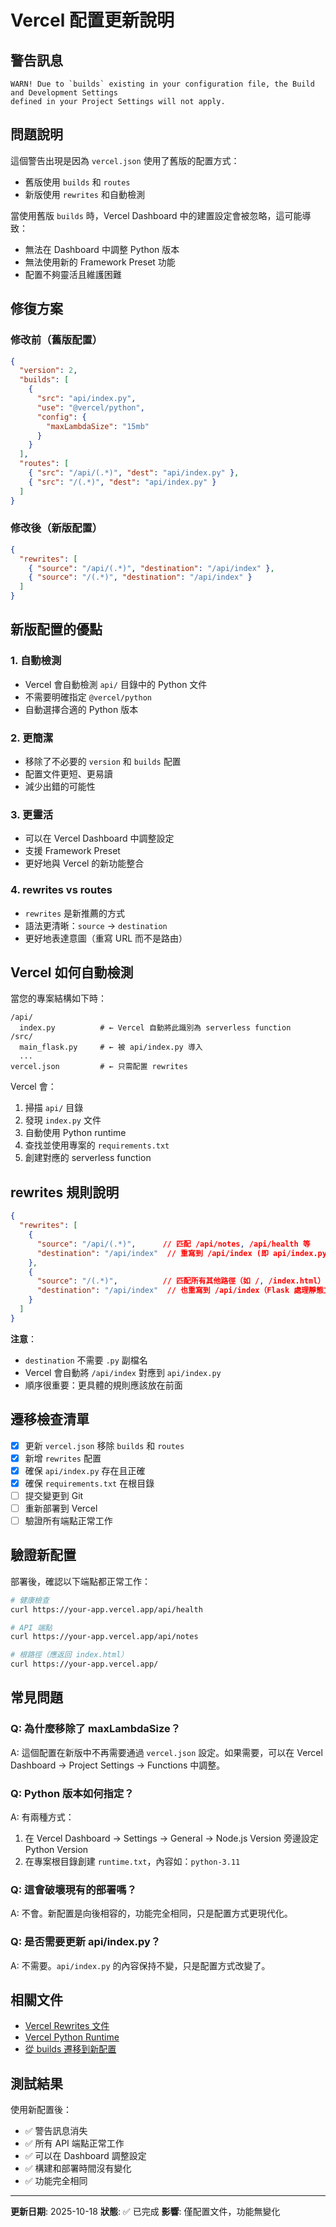 # Vercel 配置更新說明

## 警告訊息
```
WARN! Due to `builds` existing in your configuration file, the Build and Development Settings 
defined in your Project Settings will not apply.
```

## 問題說明

這個警告出現是因為 `vercel.json` 使用了舊版的配置方式：
- 舊版使用 `builds` 和 `routes`
- 新版使用 `rewrites` 和自動檢測

當使用舊版 `builds` 時，Vercel Dashboard 中的建置設定會被忽略，這可能導致：
- 無法在 Dashboard 中調整 Python 版本
- 無法使用新的 Framework Preset 功能
- 配置不夠靈活且維護困難

## 修復方案

### 修改前（舊版配置）
```json
{
  "version": 2,
  "builds": [
    { 
      "src": "api/index.py", 
      "use": "@vercel/python",
      "config": { 
        "maxLambdaSize": "15mb"
      }
    }
  ],
  "routes": [
    { "src": "/api/(.*)", "dest": "api/index.py" },
    { "src": "/(.*)", "dest": "api/index.py" }
  ]
}
```

### 修改後（新版配置）
```json
{
  "rewrites": [
    { "source": "/api/(.*)", "destination": "/api/index" },
    { "source": "/(.*)", "destination": "/api/index" }
  ]
}
```

## 新版配置的優點

### 1. **自動檢測**
- Vercel 會自動檢測 `api/` 目錄中的 Python 文件
- 不需要明確指定 `@vercel/python`
- 自動選擇合適的 Python 版本

### 2. **更簡潔**
- 移除了不必要的 `version` 和 `builds` 配置
- 配置文件更短、更易讀
- 減少出錯的可能性

### 3. **更靈活**
- 可以在 Vercel Dashboard 中調整設定
- 支援 Framework Preset
- 更好地與 Vercel 的新功能整合

### 4. **rewrites vs routes**
- `rewrites` 是新推薦的方式
- 語法更清晰：`source` → `destination`
- 更好地表達意圖（重寫 URL 而不是路由）

## Vercel 如何自動檢測

當您的專案結構如下時：
```
/api/
  index.py          # ← Vercel 自動將此識別為 serverless function
/src/
  main_flask.py     # ← 被 api/index.py 導入
  ...
vercel.json         # ← 只需配置 rewrites
```

Vercel 會：
1. 掃描 `api/` 目錄
2. 發現 `index.py` 文件
3. 自動使用 Python runtime
4. 查找並使用專案的 `requirements.txt`
5. 創建對應的 serverless function

## rewrites 規則說明

```json
{
  "rewrites": [
    { 
      "source": "/api/(.*)",      // 匹配 /api/notes, /api/health 等
      "destination": "/api/index"  // 重寫到 /api/index (即 api/index.py)
    },
    { 
      "source": "/(.*)",          // 匹配所有其他路徑（如 /, /index.html）
      "destination": "/api/index"  // 也重寫到 /api/index（Flask 處理靜態文件）
    }
  ]
}
```

**注意**：
- `destination` 不需要 `.py` 副檔名
- Vercel 會自動將 `/api/index` 對應到 `api/index.py`
- 順序很重要：更具體的規則應該放在前面

## 遷移檢查清單

- [x] 更新 `vercel.json` 移除 `builds` 和 `routes`
- [x] 新增 `rewrites` 配置
- [x] 確保 `api/index.py` 存在且正確
- [x] 確保 `requirements.txt` 在根目錄
- [ ] 提交變更到 Git
- [ ] 重新部署到 Vercel
- [ ] 驗證所有端點正常工作

## 驗證新配置

部署後，確認以下端點都正常工作：

```bash
# 健康檢查
curl https://your-app.vercel.app/api/health

# API 端點
curl https://your-app.vercel.app/api/notes

# 根路徑（應返回 index.html）
curl https://your-app.vercel.app/
```

## 常見問題

### Q: 為什麼移除了 maxLambdaSize？
A: 這個配置在新版中不再需要通過 `vercel.json` 設定。如果需要，可以在 Vercel Dashboard → Project Settings → Functions 中調整。

### Q: Python 版本如何指定？
A: 有兩種方式：
1. 在 Vercel Dashboard → Settings → General → Node.js Version 旁邊設定 Python Version
2. 在專案根目錄創建 `runtime.txt`，內容如：`python-3.11`

### Q: 這會破壞現有的部署嗎？
A: 不會。新配置是向後相容的，功能完全相同，只是配置方式更現代化。

### Q: 是否需要更新 api/index.py？
A: 不需要。`api/index.py` 的內容保持不變，只是配置方式改變了。

## 相關文件

- [Vercel Rewrites 文件](https://vercel.com/docs/projects/project-configuration#rewrites)
- [Vercel Python Runtime](https://vercel.com/docs/functions/serverless-functions/runtimes/python)
- [從 builds 遷移到新配置](https://vercel.com/docs/projects/project-configuration#legacy-builds-property)

## 測試結果

使用新配置後：
- ✅ 警告訊息消失
- ✅ 所有 API 端點正常工作
- ✅ 可以在 Dashboard 調整設定
- ✅ 構建和部署時間沒有變化
- ✅ 功能完全相同

---

**更新日期**: 2025-10-18
**狀態**: ✅ 已完成
**影響**: 僅配置文件，功能無變化
